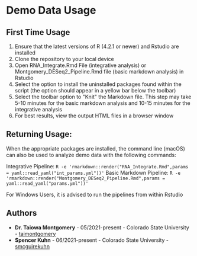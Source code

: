 # Demo Data Usage

## First Time Usage

1. Ensure that the latest versions of R (4.2.1 or newer) and Rstudio are installed
2. Clone the repository to your local device
3. Open RNA_Integrate.Rmd File (integrative analysis) or Montgomery_DESeq2_Pipeline.Rmd file (basic markdown analysis) in Rstudio
4. Select the option to install the uninstalled packages found within the script (the option should appear in a yellow bar below the toolbar)
5. Select the toolbar option to "Knit" the Markdown file. This step may take 5-10 minutes for the basic markdown analysis and 10-15 minutes for the integrative analysis
6. For best results, view the output HTML files in a browser window

## Returning Usage:

When the appropriate packages are installed, the command line (macOS) can also be used to analyze demo data with the following commands:

Integrative Pipeline: `R -e 'rmarkdown::render("RNA_Integrate.Rmd",params = yaml::read_yaml("int_params.yml"))'`
Basic Markdown Pipeline: `R -e 'rmarkdown::render("Montgomery_DESeq2_Pipeline.Rmd",params = yaml::read_yaml("params.yml"))'`

For Windows Users, it is advised to run the pipelines from within Rstudio

## Authors

* **Dr. Taiowa Montgomery** - 05/2021-present - Colorado State University - [taimontgomery](https://github.com/taimontgomery)
* **Spencer Kuhn** - 06/2021-present - Colorado State University - [smcguirekuhn](https://github.com/smcguirekuhn)
